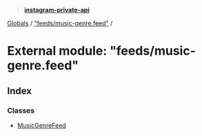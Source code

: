 > **[instagram-private-api](../README.md)**

[Globals](../README.md) / ["feeds/music-genre.feed"](_feeds_music_genre_feed_.md) /

# External module: "feeds/music-genre.feed"

## Index

### Classes

* [MusicGenreFeed](../classes/_feeds_music_genre_feed_.musicgenrefeed.md)